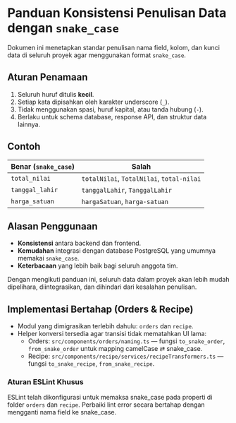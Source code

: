 # Panduan Konsistensi Penulisan Data dengan `snake_case`

Dokumen ini menetapkan standar penulisan nama field, kolom, dan kunci data di seluruh proyek agar menggunakan format `snake_case`.

## Aturan Penamaan
1. Seluruh huruf ditulis **kecil**.
2. Setiap kata dipisahkan oleh karakter underscore (`_`).
3. Tidak menggunakan spasi, huruf kapital, atau tanda hubung (`-`).
4. Berlaku untuk schema database, response API, dan struktur data lainnya.

## Contoh
| Benar (`snake_case`) | Salah |
|----------------------|-------|
| `total_nilai`        | `totalNilai`, `TotalNilai`, `total-nilai` |
| `tanggal_lahir`      | `tanggalLahir`, `TanggalLahir` |
| `harga_satuan`       | `hargaSatuan`, `harga-satuan` |

## Alasan Penggunaan
- **Konsistensi** antara backend dan frontend.
- **Kemudahan** integrasi dengan database PostgreSQL yang umumnya memakai `snake_case`.
- **Keterbacaan** yang lebih baik bagi seluruh anggota tim.

Dengan mengikuti panduan ini, seluruh data dalam proyek akan lebih mudah dipelihara, diintegrasikan, dan dihindari dari kesalahan penulisan.

## Implementasi Bertahap (Orders & Recipe)

- Modul yang dimigrasikan terlebih dahulu: `orders` dan `recipe`.
- Helper konversi tersedia agar transisi tidak mematahkan UI lama:
  - Orders: `src/components/orders/naming.ts` — fungsi `to_snake_order`, `from_snake_order` untuk mapping camelCase ⇄ snake_case.
  - Recipe: `src/components/recipe/services/recipeTransformers.ts` — fungsi `to_snake_recipe`, `from_snake_recipe`.

### Aturan ESLint Khusus

ESLint telah dikonfigurasi untuk memaksa snake_case pada properti di folder `orders` dan `recipe`. Perbaiki lint error secara bertahap dengan mengganti nama field ke snake_case.
